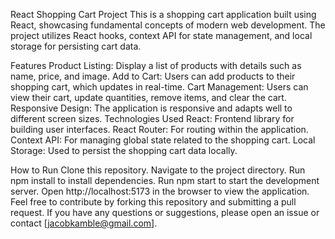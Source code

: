 React Shopping Cart Project
This is a shopping cart application built using React, showcasing fundamental concepts of modern web development. The project utilizes React hooks, context API for state management, and local storage for persisting cart data.

Features
Product Listing: Display a list of products with details such as name, price, and image.
Add to Cart: Users can add products to their shopping cart, which updates in real-time.
Cart Management: Users can view their cart, update quantities, remove items, and clear the cart.
Responsive Design: The application is responsive and adapts well to different screen sizes.
Technologies Used
React: Frontend library for building user interfaces.
React Router: For routing within the application.
Context API: For managing global state related to the shopping cart.
Local Storage: Used to persist the shopping cart data locally.

How to Run
Clone this repository.
Navigate to the project directory.
Run npm install to install dependencies.
Run npm start to start the development server.
Open http://localhost:5173 in the browser to view the application.
Feel free to contribute by forking this repository and submitting a pull request. If you have any questions or suggestions, please open an issue or contact [jacobkamble@gmail.com].

